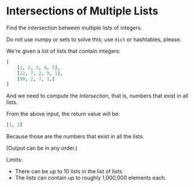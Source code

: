 # Intersections of Multiple Lists

Find the intersection between multiple lists of integers.

Do not use numpy or sets to solve this; use `dict` or hashtables,
please.

We're given a list of lists that contain integers:

```python
[
    [1, 2, 3, 4, 5],
    [12, 7, 2, 9, 1],
    [99, 2, 7, 1,]
]
```

And we need to compute the _intersection_, that is, numbers that exist
in all lists.

From the above input, the return value will be:

```python
[1, 2]
```

Because those are the numbers that exist in all the lists.

(Output can be in any order.)

Limits:

*   There can be up to 10 lists in the list of lists.
*   The lists can contain up to roughly 1,000,000 elements each.
